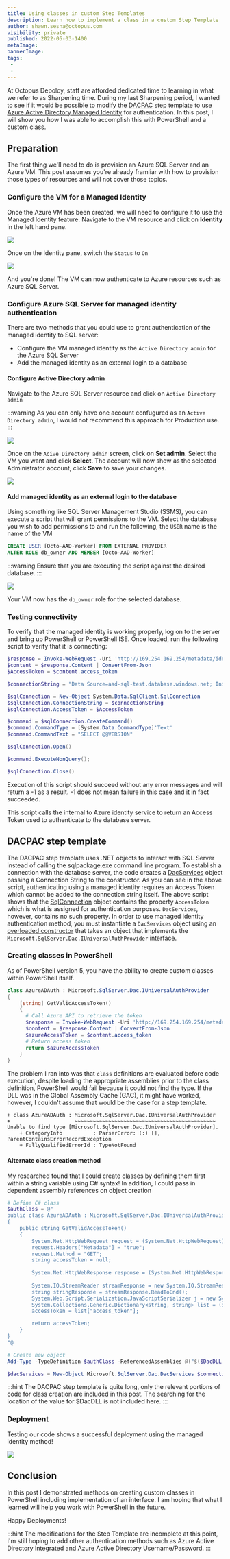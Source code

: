 ```yaml
---
title: Using classes in custom Step Templates
description: Learn how to implement a class in a custom Step Template
author: shawn.sesna@octopus.com
visibility: private
published: 2022-05-03-1400
metaImage: 
bannerImage: 
tags:
 - 
 - 
---
```


At Octopus Depoloy, staff are afforded dedicated time to learning in what we refer to as Sharpening time.  During my last Sharpening period, I wanted to see if it would be possible to modify the [DACPAC](https://library.octopus.com/step-templates/e4a60d6f-036f-425d-a3f7-793034fc0f49/actiontemplate-sql-deploy-dacpac-from-package-parameter) step template to use [Azure Active Directory Managed Identity](https://docs.microsoft.com/en-us/azure/active-directory/managed-identities-azure-resources/overview) for authentication.  In this post, I will show you how I was able to accomplish this with PowerShell and a custom class.

## Preparation
The first thing we'll need to do is provision an Azure SQL Server and an Azure VM.  This post assumes you're already framliar with how to provision those types of resources and will not cover those topics.

### Configure the VM for a Managed Identity
Once the Azure VM has been created, we will need to configure it to use the Managed Identity feature.  Navigate to the VM resource and click on **Identity** in the left hand pane.

![](azure-vm-identity.png)

Once on the Identity pane, switch the `Status` to `On`

![](azure-vm-managed-identity.png)

And you're done!  The VM can now authenticate to Azure resources such as Azure SQL Server.

### Configure Azure SQL Server for managed identity authentication
There are two methods that you could use to grant authentication of the managed identity to SQL server:
- Configure the VM managed identity as the `Active Directory admin` for the Azure SQL Server
- Add the managed identity as an external login to a database

#### Configure Active Directory admin
Navigate to the Azure SQL Server resource and click on `Active Directory admin`

:::warning
As you can only have one account confugured as an `Active Directory admin`, I would not recommend this approach for Production use.
:::

![](azure-sql-aad-admin.png)

Once on the `Acive Directory admin` screen, click on **Set admin**.  Select the VM you want and click **Select**.  The account will now show as the selected Administrator account, click **Save** to save your changes.

![](azure-sql-select-admin.png)

#### Add managed identity as an external login to the database
Using something like SQL Server Management Studio (SSMS), you can execute a script that will grant permissions to the VM.  Select the database you wish to add permissions to and run the following, the `USER` name is the name of the VM

``` sql
CREATE USER [Octo-AAD-Worker] FROM EXTERNAL PROVIDER
ALTER ROLE db_owner ADD MEMBER [Octo-AAD-Worker]
```

:::warning
Ensure that you are executing the script against the desired database.
:::

![](azure-sql-user-script.png)

Your VM now has the `db_owner` role for the selected database.

### Testing connectivity
To verify that the managed identity is working properly, log on to the server and bring up PowerShell or PowerShell ISE.  Once loaded, run the following script to verify that it is connecting:

``` PowerShell
$response = Invoke-WebRequest -Uri 'http://169.254.169.254/metadata/identity/oauth2/token?api-version=2018-02-01&resource=https%3A%2F%2Fdatabase.windows.net%2F' -Method GET -Headers @{Metadata="true"}
$content = $response.Content | ConvertFrom-Json
$AccessToken = $content.access_token

$connectionString = "Data Source=aad-sql-test.database.windows.net; Initial Catalog=TestDB2;"

$sqlConnection = New-Object System.Data.SqlClient.SqlConnection
$sqlConnection.ConnectionString = $connectionString
$sqlConnection.AccessToken = $AccessToken

$command = $sqlConnection.CreateCommand()
$command.CommandType = [System.Data.CommandType]'Text'
$command.CommandText = "SELECT @@VERSION"

$sqlConnection.Open()

$command.ExecuteNonQuery();

$sqlConnection.Close()
```
Execution of this script should succeed without any error messages and will return a -1 as a result.  -1 does not mean failure in this case and it in fact succeeded.

This script calls the internal to Azure identity service to return an Access Token used to authenticate to the database server.

## DACPAC step template
The DACPAC step template uses .NET objects to interact with SQL Server instead of calling the sqlpackage.exe command line program.  To establish a connection with the database server, the code creates a [DacServices](https://docs.microsoft.com/en-us/dotnet/api/microsoft.sqlserver.dac.dacservices?view=sql-dacfx-150) object passing a Connection String to the constructor.  As you can see in the above script, authenticating using a managed identity requires an Access Token which cannot be added to the connection string itself.  The above script shows that the [SqlConnection](https://docs.microsoft.com/en-us/dotnet/api/system.data.sqlclient.sqlconnection?view=dotnet-plat-ext-5.0) object contains the property `AccessToken` which is what is assigned for authentication purposes.  `DacServices`, however, contains no such property.  In order to use managed identity authentication method, you must instantiate a `DacServices` object using an [overloaded constructor](https://docs.microsoft.com/en-us/dotnet/api/microsoft.sqlserver.dac.dacservices.-ctor?view=sql-dacfx-150#Microsoft_SqlServer_Dac_DacServices__ctor_System_String_Microsoft_SqlServer_Dac_IUniversalAuthProvider_) that takes an object that implements the `Microsoft.SqlServer.Dac.IUniversalAuthProvider` interface.

### Creating classes in PowerShell
As of PowerShell version 5, you have the ability to create custom classes within PowerShell itself.

```PowerShell
class AzureADAuth : Microsoft.SqlServer.Dac.IUniversalAuthProvider
{
	[string] GetValidAccessToken()
    {
      # Call Azure API to retrieve the token
      $response = Invoke-WebRequest -Uri 'http://169.254.169.254/metadata/identity/oauth2/token?api-version=2018-02-01&resource=https%3A%2F%2Fdatabase.windows.net%2F' -Method GET -Headers @{Metadata="true"} -UseBasicParsing
      $content = $response.Content | ConvertFrom-Json
      $azureAccessToken = $content.access_token
      # Return access token
      return $azureAccessToken
    }
}
```

The problem I ran into was that `class` definitions are evaluated before code execution, despite loading the appropriate assemblies prior to the class definition, PowerShell would fail because it could not find the type.  If the DLL was in the Global Assembly Cache (GAC), it might have worked, however, I couldn't assume that would be the case for a step template.

```
+ class AzureADAuth : Microsoft.SqlServer.Dac.IUniversalAuthProvider
+                     ~~~~~~~~~~~~~~~~~~~~~~~~~~~~~~~~~~~~~~~~~~~~~~
Unable to find type [Microsoft.SqlServer.Dac.IUniversalAuthProvider].
    + CategoryInfo          : ParserError: (:) [], ParentContainsErrorRecordException
    + FullyQualifiedErrorId : TypeNotFound
```

#### Alternate class creation method
My researched found that I could create classes by defining them first within a string variable using C# syntax!  In addition, I could pass in dependent assembly references on object creation

``` Powershell
# Define C# class
$authClass = @"
public class AzureADAuth : Microsoft.SqlServer.Dac.IUniversalAuthProvider
{
	public string GetValidAccessToken()
    {
    	System.Net.HttpWebRequest request = (System.Net.HttpWebRequest)System.Net.WebRequest.Create("http://169.254.169.254/metadata/identity/oauth2/token?api-version=2018-02-01&resource=https://database.windows.net/");
		request.Headers["Metadata"] = "true";
		request.Method = "GET";
		string accessToken = null;
        
        System.Net.HttpWebResponse response = (System.Net.HttpWebResponse)request.GetResponse();
        
        System.IO.StreamReader streamResponse = new System.IO.StreamReader(response.GetResponseStream());
        string stringResponse = streamResponse.ReadToEnd();
        System.Web.Script.Serialization.JavaScriptSerializer j = new System.Web.Script.Serialization.JavaScriptSerializer();
        System.Collections.Generic.Dictionary<string, string> list = (System.Collections.Generic.Dictionary<string, string>) j.Deserialize(stringResponse, typeof(System.Collections.Generic.Dictionary<string, string>));
        accessToken = list["access_token"];

		return accessToken;
    }
}
"@

# Create new object
Add-Type -TypeDefinition $authClass -ReferencedAssemblies @("$($DacDLL.FullName)", "System.Net", "System.Web.Extensions", "System.Collections")

$dacServices = New-Object Microsoft.SqlServer.Dac.DacServices $connectionString, $azureAuth
```

:::hint
The DACPAC step template is quite long, only the relevant portions of code for class creation are included in this post.  The searching for the location of the value for $DacDLL is not included here.
:::

### Deployment
Testing our code shows a successful deployment using the managed identity method!

![](octopus-deployment.png)

## Conclusion
In this post I demonstrated methods on creating custom classes in PowerShell including implementation of an interface.  I am hoping that what I learned will help you work with PowerShell in the future.

Happy Deployments!

:::hint
The modifications for the Step Template are incomplete at this point, I'm still hoping to add other authentication methods such as Azure Active Directory Integrated and Azure Active Directory Username/Password.
:::

